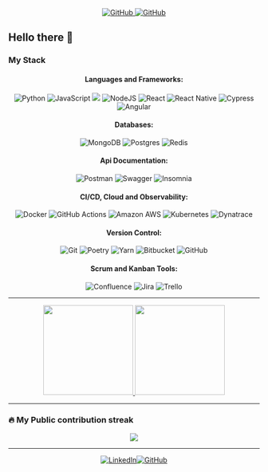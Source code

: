 <div align="center">
  <a href="https://github.com/diegoscastanho">
    <img alt="GitHub" src="https://visitor-badge.laobi.icu/badge?page_id=diegoscastanho"/>
  </a>
  <a href="https://github.com/diegoscastanho">
    <img alt="GitHub" src="https://img.shields.io/badge/dynamic/json?logo=github&label=GitHub+Followers&labelColor=282c34&color=181717&query=%24.data.totalSubs&url=https%3A%2F%2Fapi.spencerwoo.com%2Fsubstats%2F%3Fsource%3Dgithub%26queryKey%3Ddiegoscastanho&longCache=true"/>
  </a>
</div>

## Hello there :wave:

### My Stack

<div align="center">
  <h4>Languages and Frameworks:</h4>
</div>
<div align="center">
  
  ![Python](https://img.shields.io/badge/python-3670A0?style=for-the-badge&logo=python&logoColor=ffdd54)
  ![JavaScript](https://img.shields.io/badge/javascript-%23323330.svg?style=for-the-badge&logo=javascript&logoColor=%23F7DF1E)
  <img src="https://img.shields.io/badge/TypeScript-007ACC?style=for-the-badge&logo=typescript&logoColor=white" />
  ![NodeJS](https://img.shields.io/badge/node.js-6DA55F?style=for-the-badge&logo=node.js&logoColor=white)
  ![React](https://img.shields.io/badge/React-61DAFB?style=for-the-badge&logo=react&logoColor=white)
  ![React Native](https://img.shields.io/badge/React_Native-61DAFB?style=for-the-badge&logo=react&logoColor=white)
  ![Cypress](https://img.shields.io/badge/Cypress-17202C?style=for-the-badge&logo=cypress&logoColor=white)
  ![Angular](https://img.shields.io/badge/Angular-DD0031?style=for-the-badge&logo=angular&logoColor=white)
  
</div>

<div align="center">
  <h4>Databases:</h4>
</div>
<div align="center">

  ![MongoDB](https://img.shields.io/badge/MongoDB-%234ea94b.svg?style=for-the-badge&logo=mongodb&logoColor=white)
  ![Postgres](https://img.shields.io/badge/postgres-%23316192.svg?style=for-the-badge&logo=postgresql&logoColor=white)
  ![Redis](https://img.shields.io/badge/Redis-DC382D?style=for-the-badge&logo=redis&logoColor=white)

</div>

<div align="center">
  <h4>Api Documentation:</h4>
</div>
<div align="center">

  ![Postman](https://img.shields.io/badge/Postman-FF6C37?style=for-the-badge&logo=postman&logoColor=white)
  ![Swagger](https://img.shields.io/badge/-Swagger-%23Clojure?style=for-the-badge&logo=swagger&logoColor=white)
  ![Insomnia](https://img.shields.io/badge/Insomnia-black?style=for-the-badge&logo=insomnia&logoColor=5849BE)
</div>

<div align="center">
  <h4>CI/CD, Cloud and Observability:</h4>
</div>
<div align="center">

  ![Docker](https://img.shields.io/badge/Docker-2CA5E0?style=for-the-badge&logo=docker&logoColor=white)
  ![GitHub Actions](https://img.shields.io/badge/GitHub_Actions-2088FF?style=for-the-badge&logo=github-actions&logoColor=white)
  ![Amazon AWS](https://img.shields.io/badge/Amazon_AWS-232F3E?style=for-the-badge&logo=amazon-aws&logoColor=white)
  ![Kubernetes](https://img.shields.io/badge/Kubernetes-326CE5?style=for-the-badge&logo=kubernetes&logoColor=white)
  ![Dynatrace](https://img.shields.io/badge/Dynatrace-1496FF?style=for-the-badge&logo=dynatrace&logoColor=white)
</div>

<div align="center">
  <h4>Version Control:</h4>
</div>
<div align="center">

  ![Git](https://img.shields.io/badge/git-%23F05033.svg?style=for-the-badge&logo=git&logoColor=white)
  ![Poetry](https://img.shields.io/badge/Poetry-%233B82F6.svg?style=for-the-badge&logo=poetry&logoColor=0B3D8D)
  ![Yarn](https://img.shields.io/badge/yarn-%232C8EBB.svg?style=for-the-badge&logo=yarn&logoColor=white)
  ![Bitbucket](https://img.shields.io/badge/bitbucket-%230047B3.svg?style=for-the-badge&logo=bitbucket&logoColor=white)
  ![GitHub](https://img.shields.io/badge/github-%23121011.svg?style=for-the-badge&logo=github&logoColor=white)
</div>

<div align="center">
  <h4>Scrum and Kanban Tools:</h4>
</div>
<div align="center">

  ![Confluence](https://img.shields.io/badge/confluence-%23172BF4.svg?style=for-the-badge&logo=confluence&logoColor=white)
  ![Jira](https://img.shields.io/badge/jira-%230A0FFF.svg?style=for-the-badge&logo=jira&logoColor=white)
  ![Trello](https://img.shields.io/badge/Trello-%23026AA7.svg?style=for-the-badge&logo=Trello&logoColor=white)
</div>

---

<p align="center">
  <a href="https://github.com/diegoscastanho">
    <img height="180em" src="https://github-readme-stats-eight-theta.vercel.app/api?username=diegoscastanho&hide_border=true&show_icons=true&theme=dracula&include_all_commits=true&count_private=true"/>
    <img height="180em" src="https://github-readme-stats-eight-theta.vercel.app/api/top-langs/?username=diegoscastanho&hide_border=true&layout=compact&langs_count=8&theme=dracula"/>
  </a>
</p>

---

### 🔥 My Public contribution streak

<p align="center"><a href="https://github-readme-streak-stats.herokuapp.com/?user=diegoscastanho&theme=monokai-metallian&hide_border=true"><img src="https://github-readme-streak-stats.herokuapp.com/?user=diegoscastanho&theme=monokai-metallian&hide_border=true"/></a></p>

---


<div align="center"><a href="https://www.linkedin.com/in/diegoscastanho/" target="_blank"><img alt="LinkedIn" src="https://img.shields.io/badge/linkedin-%230077B5.svg?style=for-the-badge&logo=linkedin&logoColor=white"/></a><a href="https://github.com/diegoscastanho" target="_blank"><img alt="GitHub" src="https://img.shields.io/badge/github-%23121011.svg?style=for-the-badge&logo=github&logoColor=white"/></a>
</div>
